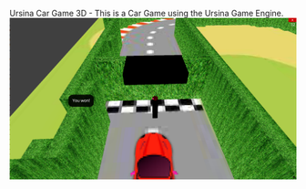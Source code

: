 Ursina Car Game 3D    -    This is a Car Game using the Ursina Game Engine.
![](updated_screenshot.png)
